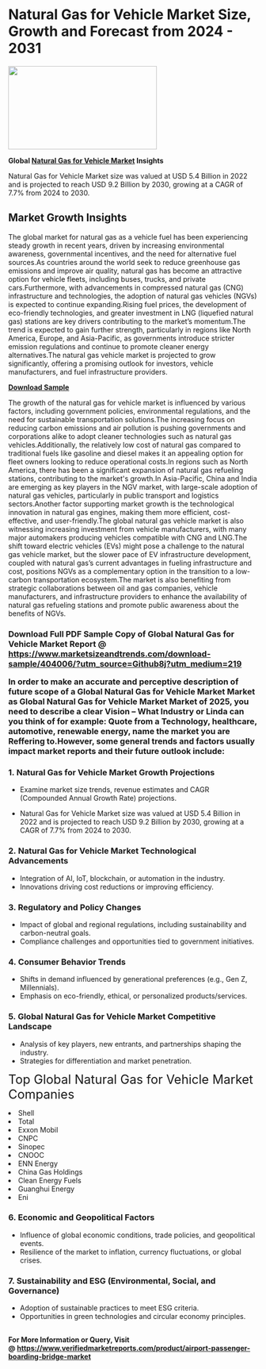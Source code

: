 <H1>Natural Gas for Vehicle Market Size, Growth and Forecast from 2024 - 2031</H1><img class="aligncenter size-medium wp-image-584254" src="https://thirdeyenews.in/wp-content/uploads/2024/09/Global-Market-Research-300x168.jpeg" alt="" width="300" height="168" /><p><strong>Global&nbsp;<a href="https://www.marketsizeandtrends.com/download-sample/404006/?utm_source=Github8j?utm_medium=219">Natural Gas for Vehicle Market</a> Insights</strong></p><p>Natural Gas for Vehicle Market size was valued at USD 5.4 Billion in 2022 and is projected to reach USD 9.2 Billion by 2030, growing at a CAGR of 7.7% from 2024 to 2030.</p><p><h2>Market Growth Insights</h2> <p>The global market for natural gas as a vehicle fuel has been experiencing steady growth in recent years, driven by increasing environmental awareness, governmental incentives, and the need for alternative fuel sources.As countries around the world seek to reduce greenhouse gas emissions and improve air quality, natural gas has become an attractive option for vehicle fleets, including buses, trucks, and private cars.Furthermore, with advancements in compressed natural gas (CNG) infrastructure and technologies, the adoption of natural gas vehicles (NGVs) is expected to continue expanding.Rising fuel prices, the development of eco-friendly technologies, and greater investment in LNG (liquefied natural gas) stations are key drivers contributing to the market’s momentum.The trend is expected to gain further strength, particularly in regions like North America, Europe, and Asia-Pacific, as governments introduce stricter emission regulations and continue to promote cleaner energy alternatives.The natural gas vehicle market is projected to grow significantly, offering a promising outlook for investors, vehicle manufacturers, and fuel infrastructure providers.</p> <p><strong><a href="#">Download Sample</a></strong></p> <p>The growth of the natural gas for vehicle market is influenced by various factors, including government policies, environmental regulations, and the need for sustainable transportation solutions.The increasing focus on reducing carbon emissions and air pollution is pushing governments and corporations alike to adopt cleaner technologies such as natural gas vehicles.Additionally, the relatively low cost of natural gas compared to traditional fuels like gasoline and diesel makes it an appealing option for fleet owners looking to reduce operational costs.In regions such as North America, there has been a significant expansion of natural gas refueling stations, contributing to the market's growth.In Asia-Pacific, China and India are emerging as key players in the NGV market, with large-scale adoption of natural gas vehicles, particularly in public transport and logistics sectors.Another factor supporting market growth is the technological innovation in natural gas engines, making them more efficient, cost-effective, and user-friendly.The global natural gas vehicle market is also witnessing increasing investment from vehicle manufacturers, with many major automakers producing vehicles compatible with CNG and LNG.The shift toward electric vehicles (EVs) might pose a challenge to the natural gas vehicle market, but the slower pace of EV infrastructure development, coupled with natural gas’s current advantages in fueling infrastructure and cost, positions NGVs as a complementary option in the transition to a low-carbon transportation ecosystem.The market is also benefiting from strategic collaborations between oil and gas companies, vehicle manufacturers, and infrastructure providers to enhance the availability of natural gas refueling stations and promote public awareness about the benefits of NGVs.<h3></p><p><span class=""><strong>Download Full PDF Sample Copy of Global Natural Gas for Vehicle Market Report</strong> @ <a href="https://www.marketsizeandtrends.com/download-sample/404006/?utm_source=Github8j?utm_medium=219" target="_blank">https://www.marketsizeandtrends.com/download-sample/404006/?utm_source=Github8j?utm_medium=219</a></span></p><p>In order to make an accurate and perceptive description of future scope of a Global&nbsp;Natural Gas for Vehicle Market Market as Global&nbsp;Natural Gas for Vehicle Market Market of 2025, you need to describe a clear Vision &ndash; What Industry or Linda can you think of for example: Quote from a Technology, healthcare, automotive, renewable energy, name the market you are Reffering to.However, some general trends and factors usually impact market reports and their future outlook include:</p><h3>1.&nbsp;<strong>Natural Gas for Vehicle Market Growth Projections</strong></h3><ul><li>Examine market size trends, revenue estimates and CAGR (Compounded Annual Growth Rate) projections.</li><li><p>Natural Gas for Vehicle Market size was valued at USD 5.4 Billion in 2022 and is projected to reach USD 9.2 Billion by 2030, growing at a CAGR of 7.7% from 2024 to 2030.</p></li></ul><h3>2.&nbsp;<strong>Natural Gas for Vehicle Market Technological Advancements</strong></h3><ul><li>Integration of AI, IoT, blockchain, or automation in the industry.</li><li>Innovations driving cost reductions or improving efficiency.</li></ul><h3>3.&nbsp;<strong>Regulatory and Policy Changes</strong></h3><ul><li>Impact of global and regional regulations, including sustainability and carbon-neutral goals.</li><li>Compliance challenges and opportunities tied to government initiatives.</li></ul><h3>4.&nbsp;<strong>Consumer Behavior Trends</strong></h3><ul><li>Shifts in demand influenced by generational preferences (e.g., Gen Z, Millennials).</li><li>Emphasis on eco-friendly, ethical, or personalized products/services.</li></ul><h3>5.&nbsp;<strong>Global Natural Gas for Vehicle Market Competitive Landscape</strong></h3><ul><li>Analysis of key players, new entrants, and partnerships shaping the industry.</li><li>Strategies for differentiation and market penetration.</li></ul><p data-pm-slice="1 1 []"><span style="color: inherit; font-family: inherit; font-size: 25px;">Top Global Natural Gas for Vehicle Market Companies</span></p><div class="" data-test-id=""><p><li>Shell</li><li> Total</li><li> Exxon Mobil</li><li> CNPC</li><li> Sinopec</li><li> CNOOC</li><li> ENN Energy</li><li> China Gas Holdings</li><li> Clean Energy Fuels</li><li> Guanghui Energy</li><li> Eni</li></p></div><h3>6.&nbsp;<strong>Economic and Geopolitical Factors</strong></h3><ul><li>Influence of global economic conditions, trade policies, and geopolitical events.</li><li>Resilience of the market to inflation, currency fluctuations, or global crises.</li></ul><h3>7.&nbsp;<strong>Sustainability and ESG (Environmental, Social, and Governance)</strong></h3><ul><li>Adoption of sustainable practices to meet ESG criteria.</li><li>Opportunities in green technologies and circular economy principles.</li></ul><h2><strong style="font-size: 14px;">For More Information or Query, Visit @&nbsp;</strong><a style="background-color: #ffffff; font-size: 14px;" href="https://www.marketsizeandtrends.com/report/natural-gas-for-vehicle-market/" target="_blank">https://www.verifiedmarketreports.com/product/airport-passenger-boarding-bridge-market</a></h2>